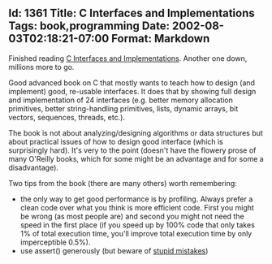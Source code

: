 Id: 1361
Title: C Interfaces and Implementations
Tags: book,programming
Date: 2002-08-03T02:18:21-07:00
Format: Markdown
--------------
Finished reading [C Interfaces and
Implementations](http://www.amazon.com/exec/obidos/ASIN/0201498413/).
Another one down, millions more to go.

Good advanced book on C that mostly wants to teach how to design (and
implement) good, re-usable interfaces. It does that by showing full
design and implementation of 24 interfaces (e.g. better memory
allocation primitives, better string-handling primitives, lists, dynamic
arrays, bit vectors, sequences, threads, etc.).

The book is not about analyzing/designing algorithms or data structures
but about practical issues of how to design good interface (which is
surprisingly hard). It's very to the point (doesn't have the flowery
prose of many O'Reilly books, which for some might be an advantage and
for some a disadvantage).

Two tips from the book (there are many others) worth remembering:

-   the only way to get good performance is by profiling. Always prefer
    a clean code over what you think is more efficient code. First you
    might be wrong (as most people are) and second you might not need
    the speed in the first place (if you speed up by 100% code that only
    takes 1% of total execution time, you'll improve total execution
    time by only imperceptible 0.5%).
-   use assert() generously (but beware of [stupid
    mistakes](../../../2002/07/30/stuid-coding-mistake-of-the-day.html))

